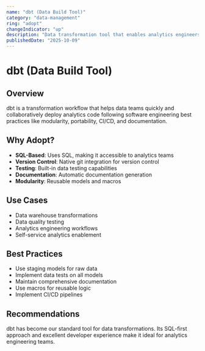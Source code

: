 ```yaml
---
name: "dbt (Data Build Tool)"
category: "data-management"
ring: "adopt"
changeIndicator: "up"
description: "Data transformation tool that enables analytics engineers to transform data in their warehouse"
publishedDate: "2025-10-09"
---
```


# dbt (Data Build Tool)

## Overview

dbt is a transformation workflow that helps data teams quickly and collaboratively deploy analytics code following software engineering best practices like modularity, portability, CI/CD, and documentation.

## Why Adopt?

- **SQL-Based**: Uses SQL, making it accessible to analytics teams
- **Version Control**: Native git integration for version control
- **Testing**: Built-in data testing capabilities
- **Documentation**: Automatic documentation generation
- **Modularity**: Reusable models and macros

## Use Cases

- Data warehouse transformations
- Data quality testing
- Analytics engineering workflows
- Self-service analytics enablement

## Best Practices

- Use staging models for raw data
- Implement data tests on all models
- Maintain comprehensive documentation
- Use macros for reusable logic
- Implement CI/CD pipelines

## Recommendations

dbt has become our standard tool for data transformations. Its SQL-first approach and excellent developer experience make it ideal for analytics engineering teams.
